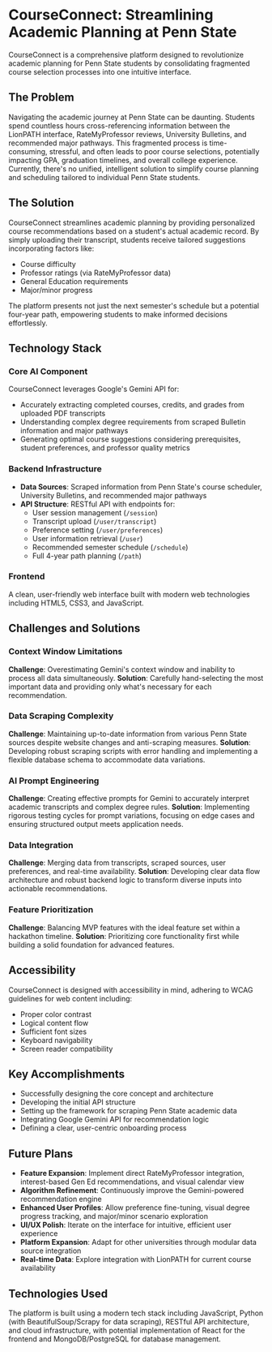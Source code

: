 # CourseConnect: Streamlining Academic Planning at Penn State

CourseConnect is a comprehensive platform designed to revolutionize academic planning for Penn State students by consolidating fragmented course selection processes into one intuitive interface.

## The Problem

Navigating the academic journey at Penn State can be daunting. Students spend countless hours cross-referencing information between the LionPATH interface, RateMyProfessor reviews, University Bulletins, and recommended major pathways. This fragmented process is time-consuming, stressful, and often leads to poor course selections, potentially impacting GPA, graduation timelines, and overall college experience. Currently, there's no unified, intelligent solution to simplify course planning and scheduling tailored to individual Penn State students.

## The Solution

CourseConnect streamlines academic planning by providing personalized course recommendations based on a student's actual academic record. By simply uploading their transcript, students receive tailored suggestions incorporating factors like:

- Course difficulty
- Professor ratings (via RateMyProfessor data)
- General Education requirements
- Major/minor progress

The platform presents not just the next semester's schedule but a potential four-year path, empowering students to make informed decisions effortlessly.

## Technology Stack

### Core AI Component
CourseConnect leverages Google's Gemini API for:
- Accurately extracting completed courses, credits, and grades from uploaded PDF transcripts
- Understanding complex degree requirements from scraped Bulletin information and major pathways
- Generating optimal course suggestions considering prerequisites, student preferences, and professor quality metrics

### Backend Infrastructure
- **Data Sources**: Scraped information from Penn State's course scheduler, University Bulletins, and recommended major pathways
- **API Structure**: RESTful API with endpoints for:
  - User session management (`/session`)
  - Transcript upload (`/user/transcript`)
  - Preference setting (`/user/preferences`)
  - User information retrieval (`/user`)
  - Recommended semester schedule (`/schedule`)
  - Full 4-year path planning (`/path`)

### Frontend
A clean, user-friendly web interface built with modern web technologies including HTML5, CSS3, and JavaScript.

## Challenges and Solutions

### Context Window Limitations
**Challenge**: Overestimating Gemini's context window and inability to process all data simultaneously.
**Solution**: Carefully hand-selecting the most important data and providing only what's necessary for each recommendation.

### Data Scraping Complexity
**Challenge**: Maintaining up-to-date information from various Penn State sources despite website changes and anti-scraping measures.
**Solution**: Developing robust scraping scripts with error handling and implementing a flexible database schema to accommodate data variations.

### AI Prompt Engineering
**Challenge**: Creating effective prompts for Gemini to accurately interpret academic transcripts and complex degree rules.
**Solution**: Implementing rigorous testing cycles for prompt variations, focusing on edge cases and ensuring structured output meets application needs.

### Data Integration
**Challenge**: Merging data from transcripts, scraped sources, user preferences, and real-time availability.
**Solution**: Developing clear data flow architecture and robust backend logic to transform diverse inputs into actionable recommendations.

### Feature Prioritization
**Challenge**: Balancing MVP features with the ideal feature set within a hackathon timeline.
**Solution**: Prioritizing core functionality first while building a solid foundation for advanced features.

## Accessibility

CourseConnect is designed with accessibility in mind, adhering to WCAG guidelines for web content including:
- Proper color contrast
- Logical content flow
- Sufficient font sizes
- Keyboard navigability
- Screen reader compatibility

## Key Accomplishments

- Successfully designing the core concept and architecture
- Developing the initial API structure
- Setting up the framework for scraping Penn State academic data
- Integrating Google Gemini API for recommendation logic
- Defining a clear, user-centric onboarding process

## Future Plans

- **Feature Expansion**: Implement direct RateMyProfessor integration, interest-based Gen Ed recommendations, and visual calendar view
- **Algorithm Refinement**: Continuously improve the Gemini-powered recommendation engine
- **Enhanced User Profiles**: Allow preference fine-tuning, visual degree progress tracking, and major/minor scenario exploration
- **UI/UX Polish**: Iterate on the interface for intuitive, efficient user experience
- **Platform Expansion**: Adapt for other universities through modular data source integration
- **Real-time Data**: Explore integration with LionPATH for current course availability

## Technologies Used

The platform is built using a modern tech stack including JavaScript, Python (with BeautifulSoup/Scrapy for data scraping), RESTful API architecture, and cloud infrastructure, with potential implementation of React for the frontend and MongoDB/PostgreSQL for database management.
